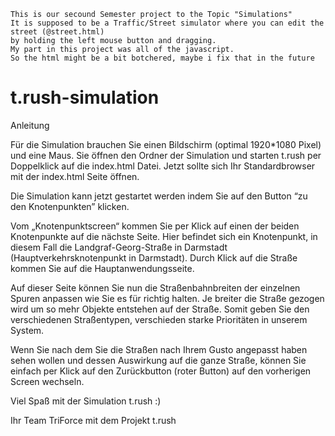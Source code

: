     This is our secound Semester project to the Topic "Simulations" 
    It is supposed to be a Traffic/Street simulator where you can edit the street (@street.html) 
    by holding the left mouse button and dragging.
    My part in this project was all of the javascript. 
    So the html might be a bit botchered, maybe i fix that in the future



# t.rush-simulation

Anleitung

Für die Simulation brauchen Sie einen Bildschirm (optimal 1920*1080 Pixel) und eine Maus. Sie öffnen den Ordner der Simulation und starten t.rush per Doppelklick auf die index.html Datei. Jetzt sollte sich Ihr Standardbrowser mit der index.html Seite öffnen.

Die Simulation kann jetzt gestartet werden indem Sie auf den Button “zu den Knotenpunkten” klicken. 

Vom „Knotenpunktscreen“ kommen Sie per Klick auf einen der beiden Knotenpunkte auf die nächste Seite. Hier befindet sich ein Knotenpunkt, in diesem Fall die Landgraf-Georg-Straße in Darmstadt (Hauptverkehrsknotenpunkt in Darmstadt). Durch Klick auf die Straße kommen Sie auf die Hauptanwendungsseite.

Auf dieser Seite können Sie nun die Straßenbahnbreiten der einzelnen Spuren anpassen wie Sie es für richtig halten. Je breiter die Straße gezogen wird um so mehr Objekte entstehen auf der Straße. Somit geben Sie den verschiedenen Straßentypen, verschieden starke Prioritäten in unserem System.

Wenn Sie nach dem Sie die Straßen nach Ihrem Gusto angepasst haben sehen wollen und dessen Auswirkung auf die ganze Straße, können Sie einfach per Klick auf den Zurückbutton (roter Button) auf den vorherigen Screen wechseln.



Viel Spaß mit der Simulation t.rush :)

Ihr Team TriForce mit dem Projekt t.rush
